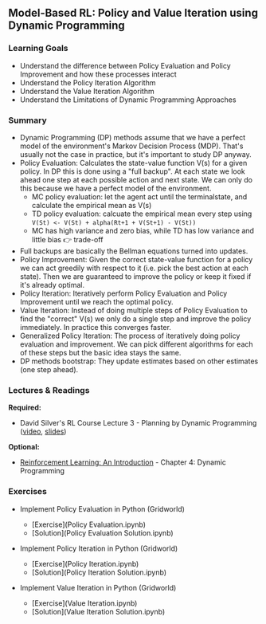 ## Model-Based RL: Policy and Value Iteration using Dynamic Programming

### Learning Goals

- Understand the difference between Policy Evaluation and Policy Improvement and how these processes interact
- Understand the Policy Iteration Algorithm
- Understand the Value Iteration Algorithm
- Understand the Limitations of Dynamic Programming Approaches


### Summary

- Dynamic Programming (DP) methods assume that we have a perfect model of the environment's Markov Decision Process (MDP). That's usually not the case in practice, but it's important to study DP anyway.
- Policy Evaluation: Calculates the state-value function V(s) for a given policy. In DP this is done using a "full backup". At each state we look ahead one step at each possible action and next state. We can only do this because we have a perfect model of the environment.
	- MC policy evaluation: let the agent act until the terminalstate, and calculate the empirical mean as V(s)
	- TD policy evaluation: calcuate the empirical mean every step using ```V(St) <- V(St) + alpha(Rt+1 + V(St+1) - V(St))```
	- MC has high variance and zero bias, while TD has low variance and little bias :point_right: trade-off
- Full backups are basically the Bellman equations turned into updates.
- Policy Improvement: Given the correct state-value function for a policy we can act greedily with respect to it (i.e. pick the best action at each state). Then we are guaranteed to improve the policy or keep it fixed if it's already optimal.
- Policy Iteration: Iteratively perform Policy Evaluation and Policy Improvement until we reach the optimal policy.
- Value Iteration: Instead of doing multiple steps of Policy Evaluation to find the "correct" V(s) we only do a single step and improve the policy immediately. In practice this converges faster.
- Generalized Policy Iteration: The process of iteratively doing policy evaluation and improvement. We can pick different algorithms for each of these steps but the basic idea stays the same.
- DP methods bootstrap: They update estimates based on other estimates (one step ahead).


### Lectures & Readings

**Required:**

- David Silver's RL Course Lecture 3 - Planning by Dynamic Programming ([video](https://www.youtube.com/watch?v=Nd1-UUMVfz4), [slides](http://www0.cs.ucl.ac.uk/staff/d.silver/web/Teaching_files/DP.pdf))

**Optional:**

- [Reinforcement Learning: An Introduction](https://webdocs.cs.ualberta.ca/~sutton/book/bookdraft2016sep.pdf) - Chapter 4: Dynamic Programming


### Exercises

- Implement Policy Evaluation in Python (Gridworld)
  - [Exercise](Policy Evaluation.ipynb)
  - [Solution](Policy Evaluation Solution.ipynb)

- Implement Policy Iteration in Python (Gridworld)
  - [Exercise](Policy Iteration.ipynb)
  - [Solution](Policy Iteration Solution.ipynb)

- Implement Value Iteration in Python (Gridworld)
  - [Exercise](Value Iteration.ipynb)
  - [Solution](Value Iteration Solution.ipynb)
